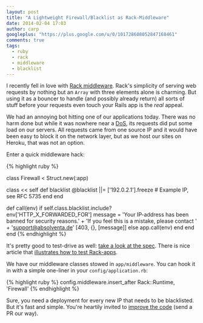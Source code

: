 ```yaml
---
layout: post
title: "A Lightweight Firewall/Blacklist as Rack-Middleware"
date: 2014-02-04 17:03
author: carp
googleplus: "https://plus.google.com/u/0/101728608052847168461"
comments: true
tags:
  - ruby
  - rack
  - middleware
  - blacklist
---
```


I recently fell in love with [Rack middleware](http://railscasts.com/episodes/151-rack-middleware).
Rack's simplicity of serving web requests by nothing but an `Array` with three elements
alone is charming. But using it as a bouncer to handle (and possibly already
return) all sorts of stuff before your requests even touch your Rails app
is the _real_ appeal.

We had an annoying bot hitting one of our applications today. There was no
harm done but while it was nowhere near a
[DoS](http://en.wikipedia.org/wiki/Denial-of-service_attack "Denial of Service"),
its requests did put some load on our servers. All requests came from one
source IP and it would have been easy to block it on the network layer, but as
we host our sites on Heroku, that was not an option.

Enter a quick middleware hack:


{% highlight ruby %}

class Firewall < Struct.new(:app)

  class << self
    def blacklist
      @blacklist ||= ['192.0.2.1'].freeze # Example IP, see RFC 5735
    end
  end

  def call(env)
    if self.class.blacklist.include? env['HTTP_X_FORWARDED_FOR']
      message = 'Your IP-address has been banned for security reasons.' +
                'If you feel this is a mistake, please contact ' +
                'support@absolventa.de'
      [403, {}, [message]]
    else
      app.call(env)
    end
  end
end
{% endhighlight %}

It's pretty good to test-drive as well: [take a look at the spec](https://gist.github.com/carpodaster/8807139#file-firewall_spec-rb).
There is nice article that
[illustrates how to test Rack-apps](http://taylorluk.com/post/54982679495/how-to-test-rack-middleware-with-rspec).

We have our middleware classes stowed in `app/middleware`. You can hook it in with
a simple one-liner in your `config/application.rb`:

{% highlight ruby %}
config.middleware.insert_after Rack::Runtime, 'Firewall'
{% endhighlight %}

Sure, you need a deployment for every new IP that needs to be blacklisted. But
it's fast and simple. You're heartily invited to
[improve the code](https://gist.github.com/carpodaster/8807139#file-firewall-rb)
 (send a PR our way).
